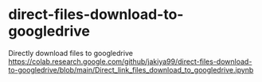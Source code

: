 # direct-files-download-to-googledrive
Directly download files to googledrive  https://colab.research.google.com/github/jakiya99/direct-files-download-to-googledrive/blob/main/Direct_link_files_download_to_googledrive.ipynb
